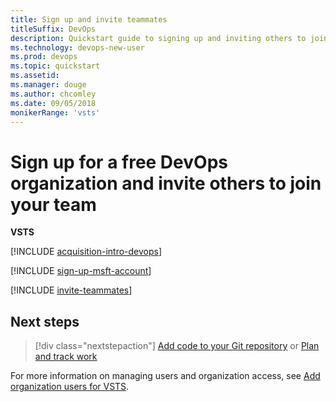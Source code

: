 ```yaml
---
title: Sign up and invite teammates
titleSuffix: DevOps   
description: Quickstart guide to signing up and inviting others to join a team project in Azure DevOps
ms.technology: devops-new-user 
ms.prod: devops
ms.topic: quickstart
ms.assetid: 
ms.manager: douge
ms.author: chcomley
ms.date: 09/05/2018
monikerRange: 'vsts'
---
```



# Sign up for a free DevOps organization and invite others to join your team

**VSTS**
 
[!INCLUDE [acquisition-intro-devops](../_shared/acquisition-intro-devops.md)]

<a name="MicrosoftAccount"></a>

[!INCLUDE [sign-up-msft-account](../_shared/sign-up-msft-account.md)]

<a id="invite-others" />

[!INCLUDE [invite-teammates](../_shared/invite-teammates.md)]

## Next steps  
 
> [!div class="nextstepaction"]
> [Add code to your Git repository](code-with-git.md) 
> or 
> [Plan and track work](plan-track-work.md) 

For more information on managing users and organization access, see [Add organization users for VSTS](../organizations/accounts/add-organization-users-from-user-hub.md).
 
